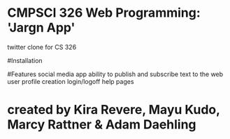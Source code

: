 # CMPSCI 326 Web Programming: 'Jargn App'
twitter clone for CS 326

#Installation

#Features
social media app
ability to publish and subscribe text to the web
user profile creation
login/logoff
help pages

# created by Kira Revere, Mayu Kudo, Marcy Rattner & Adam Daehling
